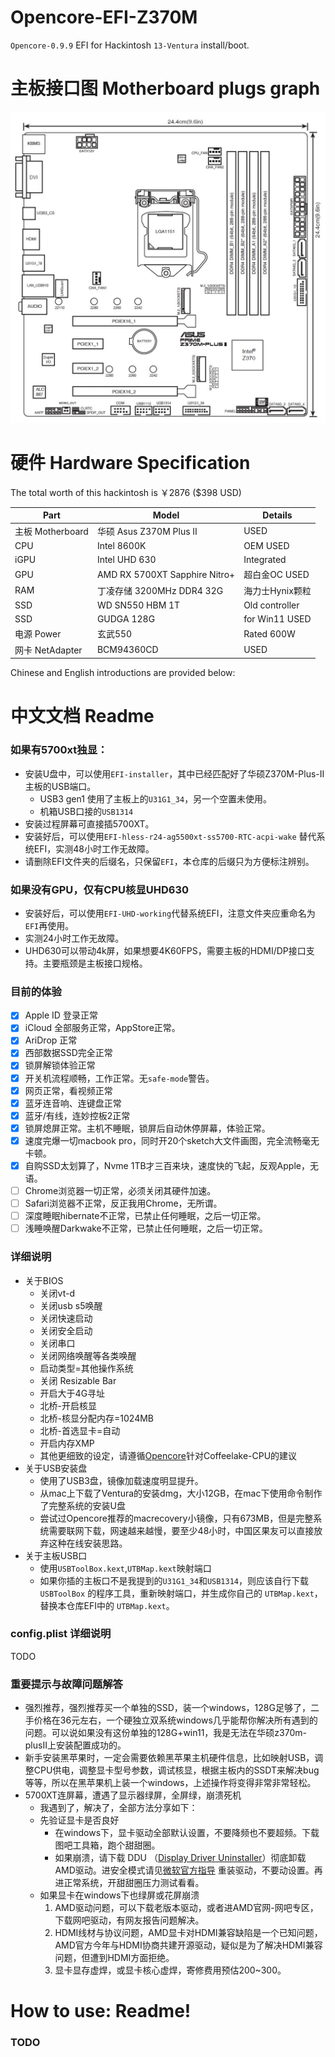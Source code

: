 # Opencore-EFI-Z370M
`Opencore-0.9.9` EFI for Hackintosh `13-Ventura` install/boot.

# 主板接口图 Motherboard plugs graph
![华硕z370m主板接口图](imgs/z370m-plus-ii-plugs.jpg)

# 硬件 Hardware Specification

The total worth of this hackintosh is ￥2876 ($398 USD)

| Part | Model | Details |
| ----- | ----- | ----- | 
| 主板 Motherboard | 华硕 Asus Z370M Plus II | USED |
| CPU | Intel 8600K | OEM USED |
| iGPU | Intel UHD 630 | Integrated |
| GPU | AMD RX 5700XT Sapphire Nitro+ | 超白金OC USED |
| RAM | 丁凌存储 3200MHz DDR4 32G | 海力士Hynix颗粒 |
| SSD | WD SN550 HBM 1T | Old controller |
| SSD | GUDGA 128G | for Win11 USED |
| 电源 Power | 玄武550 | Rated 600W |
| 网卡 NetAdapter | BCM94360CD | USED |

Chinese and English introductions are provided below:

# 中文文档 Readme
### 如果有5700xt独显：
- 安装U盘中，可以使用`EFI-installer`，其中已经匹配好了华硕Z370M-Plus-II主板的USB端口。
    - USB3 gen1 使用了主板上的`U31G1_34`，另一个空置未使用。 
    - 机箱USB口接的`USB1314`
- 安装过程屏幕可直接插5700XT。
- 安装好后，可以使用`EFI-hless-r24-ag5500xt-ss5700-RTC-acpi-wake` 替代系统EFI，实测48小时工作无故障。
- 请删除EFI文件夹的后缀名，只保留`EFI`，本仓库的后缀只为方便标注辨别。

### 如果没有GPU，仅有CPU核显UHD630
- 安装好后，可以使用`EFI-UHD-working`代替系统EFI，注意文件夹应重命名为`EFI`再使用。
- 实测24小时工作无故障。
- UHD630可以带动4k屏，如果想要4K60FPS，需要主板的HDMI/DP接口支持。主要瓶颈是主板接口规格。

### 目前的体验
- [x] Apple ID 登录正常
- [x] iCloud 全部服务正常，AppStore正常。
- [x] AriDrop 正常
- [x] 西部数据SSD完全正常
- [x] 锁屏解锁体验正常
- [x] 开关机流程顺畅，工作正常。无`safe-mode`警告。
- [x] 网页正常，看视频正常
- [x] 蓝牙连音响、连键盘正常
- [x] 蓝牙/有线，连妙控板2正常
- [x] 锁屏熄屏正常。主机不睡眠，锁屏后自动休停屏幕，体验正常。
- [x] 速度完爆一切macbook pro，同时开20个sketch大文件画图，完全流畅毫无卡顿。
- [x] 自购SSD太划算了，Nvme 1TB才三百来块，速度快的飞起，反观Apple，无语。
- [ ] Chrome浏览器一切正常，必须关闭其硬件加速。
- [ ] Safari浏览器不正常，反正我用Chrome，无所谓。
- [ ] 深度睡眠hibernate不正常，已禁止任何睡眠，之后一切正常。
- [ ] 浅睡唤醒Darkwake不正常，已禁止任何睡眠，之后一切正常。

### 详细说明
- 关于BIOS
    - 关闭vt-d
    - 关闭usb s5唤醒
    - 关闭快速启动
    - 关闭安全启动
    - 关闭串口
    - 关闭网络唤醒等各类唤醒
    - 启动类型=其他操作系统
    - 关闭 Resizable Bar
    - 开启大于4G寻址
    - 北桥-开启核显
    - 北桥-核显分配内存=1024MB
    - 北桥-首选显卡=自动
    - 开启内存XMP
    - 其他更细致的设定，请遵循[Opencore](https://dortania.github.io/OpenCore-Install-Guide/config.plist/coffee-lake.html#starting-point)针对Coffeelake-CPU的建议
- 关于USB安装盘
    - 使用了USB3盘，镜像加载速度明显提升。
    - 从mac上下载了Ventura的安装dmg，大小12GB，在mac下使用命令制作了完整系统的安装U盘
    - 尝试过Opencore推荐的macrecovery小镜像，只有673MB，但是完整系统需要联网下载，网速越来越慢，要至少48小时，中国区果友可以直接放弃这种在线安装思路。
- 关于主板USB口
    - 使用`USBToolBox.kext`,`UTBMap.kext`映射端口
    - 如果你插的主板口不是我提到的`U31G1_34`和`USB1314`，则应该自行下载 `USBToolBox` 的程序工具，重新映射端口，并生成你自己的 `UTBMap.kext`，替换本仓库EFI中的 `UTBMap.kext`。

### config.plist 详细说明
TODO

### 重要提示与故障问题解答
- 强烈推荐，强烈推荐买一个单独的SSD，装一个windows，128G足够了，二手价格在36元左右，一个硬独立双系统windows几乎能帮你解决所有遇到的问题。可以说如果没有这份单独的128G+win11，我是无法在华硕z370m-plusII上安装配置成功的。
- 新手安装黑苹果时，一定会需要依赖黑苹果主机硬件信息，比如映射USB，调整CPU供电，调整显卡型号参数，调试核显，根据主板内的SSDT来解决bug等等，所以在黑苹果机上装一个windows，上述操作将变得非常非常轻松。
- 5700XT连屏幕，遭遇了显示器绿屏，全屏绿，崩溃死机
    - 我遇到了，解决了，全部方法分享如下：
    - 先验证显卡是否良好
        - 在windows下，显卡驱动全部默认设置，不要降频也不要超频。下载图吧工具箱，跑个甜甜圈。
        - 如果崩溃，请下载 DDU （[Display Driver Uninstaller](https://www.wagnardsoft.com/content/Download-Display-Driver-Uninstaller-DDU-18076)）彻底卸载AMD驱动。进安全模式请见[微软官方指导](https://support.microsoft.com/zh-cn/windows/%E5%9C%A8-windows-%E4%B8%AD%E4%BB%A5%E5%AE%89%E5%85%A8%E6%A8%A1%E5%BC%8F%E5%90%AF%E5%8A%A8%E7%94%B5%E8%84%91-92c27cff-db89-8644-1ce4-b3e5e56fe234) 重装驱动，不要动设置。再进正常系统，开甜甜圈压力测试看看。
    - 如果显卡在windows下也绿屏或花屏崩溃
        1. AMD驱动问题，可以下载老版本驱动，或者进AMD官网-网吧专区，下载网吧驱动，有网友报告问题解决。
        1. HDMI线材与协议问题，AMD显卡对HDMI兼容缺陷是一个已知问题，AMD官方今年与HDMI协商共建开源驱动，疑似是为了解决HDMI兼容问题，但遭到HDMI方面拒绝。
        1. 显卡显存虚焊，或显卡核心虚焊，寄修费用预估200~300。

# How to use: Readme!
### TODO